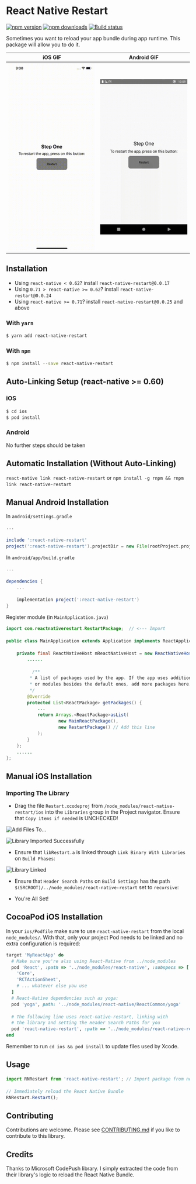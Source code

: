 # React Native Restart

[![npm version](https://img.shields.io/npm/v/react-native-restart.svg?style=flat-square)](https://www.npmjs.com/package/react-native-restart)
[![npm downloads](https://img.shields.io/npm/dm/react-native-restart.svg?style=flat-square)](https://www.npmjs.com/package/react-native-restart)
[![Build status](https://github.com/avishayil/react-native-restart/actions/workflows/main.yml/badge.svg)](https://github.com/avishayil/react-native-restart/actions/workflows/main.yml)

Sometimes you want to reload your app bundle during app runtime. This package will allow you to do it.

iOS GIF             | Android GIF
:-------------------------:|:-------------------------:
<img src="./gif/ios.gif" title="iOS GIF" width="250"> | <img src="./gif/android.gif" title="Android GIF" width="250">

## Installation

- Using `react-native < 0.62`? install `react-native-restart@0.0.17`
- Using `0.71 > react-native >= 0.62`? install `react-native-restart@0.0.24`
- Using `react-native >= 0.71`? install `react-native-restart@0.0.25` and above

### With `yarn`

```bash
$ yarn add react-native-restart
```

### With `npm`
```bash
$ npm install --save react-native-restart
```

## Auto-Linking Setup (react-native >= 0.60)

### iOS

```bash
$ cd ios
$ pod install
```

### Android

No further steps should be taken

## Automatic Installation (Without Auto-Linking)

`react-native link react-native-restart` or `npm install -g rnpm && rnpm link react-native-restart`

## Manual Android Installation

In `android/settings.gradle`
```gradle
...

include ':react-native-restart'
project(':react-native-restart').projectDir = new File(rootProject.projectDir, '../node_modules/react-native-restart/android')
```

In `android/app/build.gradle`

```gradle
...

dependencies {
    ...

    implementation project(':react-native-restart')
}
```

Register module (in `MainApplication.java`)

```java
import com.reactnativerestart.RestartPackage;  // <--- Import

public class MainApplication extends Application implements ReactApplication {

	private final ReactNativeHost mReactNativeHost = new ReactNativeHost(this) {
  		......

	      /**
	     * A list of packages used by the app. If the app uses additional views
	     * or modules besides the default ones, add more packages here.
	     */
	    @Override
	    protected List<ReactPackage> getPackages() {
	        ...
	        return Arrays.<ReactPackage>asList(
	                new MainReactPackage(),
	                new RestartPackage() // Add this line
	        );
	    }
	};
	......
};

```

## Manual iOS Installation

### Importing The Library

 * Drag the file `Restart.xcodeproj` from `/node_modules/react-native-restart/ios` into the `Libraries` group in the Project navigator. Ensure that `Copy items if needed` is UNCHECKED!

  ![Add Files To...](http://i.imgur.com/puxHiIg.png)

  ![Library Imported Successfully](http://i.imgur.com/toZUWg5.png)

 * Ensure that `libRestart.a` is linked through `Link Binary With Libraries` on `Build Phases`:

  ![Library Linked](http://i.imgur.com/Sm1birt.png)

 * Ensure that `Header Search Paths` on `Build Settings` has the path `$(SRCROOT)/../node_modules/react-native-restart` set to `recursive`:

 * You're All Set!

## CocoaPod iOS Installation

In your `ios/Podfile` make sure to use `react-native-restart` from the local
`node_modules/`. With that, only your project Pod needs to be linked and
no extra configuration is required:

```ruby
target 'MyReactApp' do
  # Make sure you're also using React-Native from ../node_modules
  pod 'React', :path => '../node_modules/react-native', :subspecs => [
    'Core',
    'RCTActionSheet',
	# ... whatever else you use
  ]
  # React-Native dependencies such as yoga:
  pod 'yoga', path: '../node_modules/react-native/ReactCommon/yoga'

  # The following line uses react-native-restart, linking with
  # the library and setting the Header Search Paths for you
  pod 'react-native-restart', :path => '../node_modules/react-native-restart'
end
```

Remember to run `cd ios && pod install` to update files used by Xcode.

## Usage

```javascript
import RNRestart from 'react-native-restart'; // Import package from node modules

// Immediately reload the React Native Bundle
RNRestart.Restart();
```

## Contributing

Contributions are welcome. Please see [CONTRIBUTING.md](CONTRIBUTING.md) if you like to contribute to this library.

## Credits

Thanks to Microsoft CodePush library. I simply extracted the code from their library's logic to reload the React Native Bundle.

